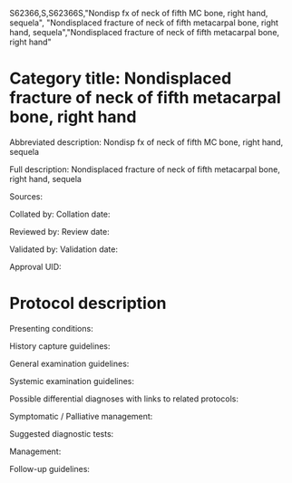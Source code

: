 S62366,S,S62366S,"Nondisp fx of neck of fifth MC bone, right hand, sequela", "Nondisplaced fracture of neck of fifth metacarpal bone, right hand, sequela","Nondisplaced fracture of neck of fifth metacarpal bone, right hand"
# Category title: Nondisplaced fracture of neck of fifth metacarpal bone, right hand

Abbreviated description: Nondisp fx of neck of fifth MC bone, right hand, sequela

Full description: Nondisplaced fracture of neck of fifth metacarpal bone, right hand, sequela

Sources:

Collated by:
Collation date:

Reviewed by:
Review date:

Validated by:
Validation date:

Approval UID:

# Protocol description

Presenting conditions:

History capture guidelines:

General examination guidelines:

Systemic examination guidelines:

Possible differential diagnoses with links to related protocols:

Symptomatic / Palliative management:

Suggested diagnostic tests:

Management:

Follow-up guidelines:
